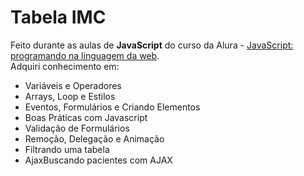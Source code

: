 # Tabela IMC
Feito durante as aulas de **JavaScript** do curso da Alura - [JavaScript: programando na linguagem da web](https://cursos.alura.com.br/course/javascript-programando-na-linguagem-web).   
Adquiri conhecimento em:
* Variáveis e Operadores
* Arrays, Loop e Estilos
* Eventos, Formulários e Criando Elementos
* Boas Práticas com Javascript
* Validação de Formulários
* Remoção, Delegação e Animação
* Filtrando uma tabela
* AjaxBuscando pacientes com AJAX
